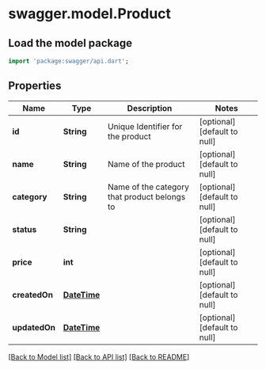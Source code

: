 # swagger.model.Product

## Load the model package
```dart
import 'package:swagger/api.dart';
```

## Properties
Name | Type | Description | Notes
------------ | ------------- | ------------- | -------------
**id** | **String** | Unique Identifier for the product | [optional] [default to null]
**name** | **String** | Name of the product | [optional] [default to null]
**category** | **String** | Name of the category that product belongs to | [optional] [default to null]
**status** | **String** |  | [optional] [default to null]
**price** | **int** |  | [optional] [default to null]
**createdOn** | [**DateTime**](DateTime.md) |  | [optional] [default to null]
**updatedOn** | [**DateTime**](DateTime.md) |  | [optional] [default to null]

[[Back to Model list]](../README.md#documentation-for-models) [[Back to API list]](../README.md#documentation-for-api-endpoints) [[Back to README]](../README.md)


